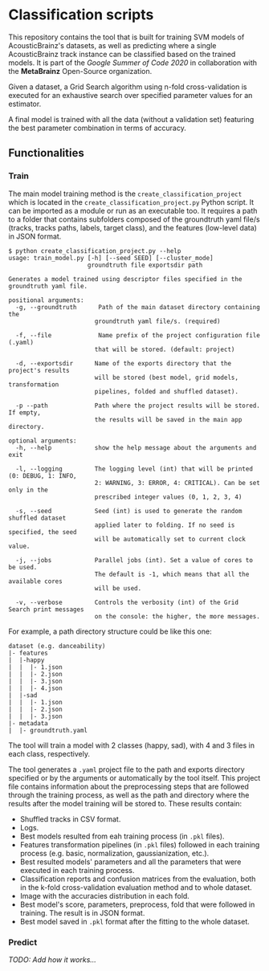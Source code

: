 # Classification scripts

This repository contains the tool that is built for training SVM models of 
AcousticBrainz's datasets, as well as predicting where a single AcousticBrainz 
track instance can be classified based on the trained models. It is part of the 
*Google Summer of Code 2020* in collaboration with the **MetaBrainz** Open-Source 
organization.

Given a dataset, a Grid Search algorithm using n-fold cross-validation is executed 
for an exhaustive search over specified parameter values for an estimator.

A final model is trained with all the data (without a validation set) featuring 
the best parameter combination in terms of accuracy.


## Functionalities

### Train
The main model training method is the `create_classification_project` which is located in
the `create_classification_project.py` Python script. It can be imported as a module or 
run as an executable too. It requires a path to a folder that contains subfolders 
composed of the groundtruth yaml file/s (tracks, tracks paths, labels, target class), and
the features (low-level data) in JSON format.

```
$ python create_classification_project.py --help
usage: train_model.py [-h] [--seed SEED] [--cluster_mode]
                      groundtruth file exportsdir path

Generates a model trained using descriptor files specified in the groundtruth yaml file.

positional arguments:
  -g, --groundtruth      Path of the main dataset directory containing the 
                        groundtruth yaml file/s. (required)

  -f, --file             Name prefix of the project configuration file (.yaml) 
                        that will be stored. (default: project)

  -d, --exportsdir      Name of the exports directory that the project's results 
                        will be stored (best model, grid models, transformation 
                        pipelines, folded and shuffled dataset).

  -p --path             Path where the project results will be stored. If empty,
                        the results will be saved in the main app directory.

optional arguments:
  -h, --help            show the help message about the arguments and exit

  -l, --logging         The logging level (int) that will be printed (0: DEBUG, 1: INFO, 
                        2: WARNING, 3: ERROR, 4: CRITICAL). Can be set only in the
                        prescribed integer values (0, 1, 2, 3, 4)

  -s, --seed            Seed (int) is used to generate the random shuffled dataset 
                        applied later to folding. If no seed is specified, the seed
                        will be automatically set to current clock value.

  -j, --jobs            Parallel jobs (int). Set a value of cores to be used.
                        The default is -1, which means that all the available cores
                        will be used.
  
  -v, --verbose         Controls the verbosity (int) of the Grid Search print messages
                        on the console: the higher, the more messages.
```

For example, a path directory structure could be like this one:

    dataset (e.g. danceability)
    |- features
    |  |-happy
    |  |  |- 1.json
    |  |  |- 2.json
    |  |  |- 3.json
    |  |  |- 4.json
    |  |-sad
    |  |  |- 1.json
    |  |  |- 2.json
    |  |  |- 3.json
    |- metadata
    |  |- groundtruth.yaml
    
The tool will train a model with 2 classes (happy, sad), with 4 and 3 files in each class, respectively.

The tool generates a `.yaml` project file to the path and exports directory specified or by the 
arguments or automatically by the tool itself. This project file contains information about the 
preprocessing steps that are followed through the training process, as well as the path and directory
where the results after the model training will be stored to. These results contain:

* Shuffled tracks in CSV format.
* Logs.
* Best models resulted from eah training process (in `.pkl` files).
* Features transformation pipelines (in `.pkl` files) followed in each training process 
(e.g. basic, normalization, gaussianization, etc.).
* Best resulted models' parameters and all the parameters that were executed in each training
process.
* Classification reports and confusion matrices from the evaluation, both in the k-fold 
cross-validation evaluation method and to whole dataset.
* Image with the accuracies distribution in each fold.
* Best model's score, parameters, preprocess, fold that were followed in training. The result is
in JSON format.
* Best model saved in `.pkl` format after the fitting to the whole dataset.

### Predict

*TODO: Add how it works...*